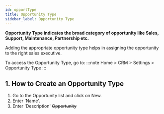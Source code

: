 ```yaml
---
id: opportType
title: Opportunity Type
sidebar_label: Opportunity Type
---
```


**Opportunity Type indicates the broad category of opportunity like Sales, Support, Maintenance, Partnership etc.**

Adding the appropriate opportunity type helps in assigning the opportunity to the right sales executive.

To access the Opportunity Type, go to:
:::note
Home > CRM > Settings > Opportunity Type
:::

## 1. How to Create an Opportunity Type

1. Go to the Opportunity list and click on New.
1. Enter 'Name'.
1. Enter 'Description'
   ~~Opportunity~~
